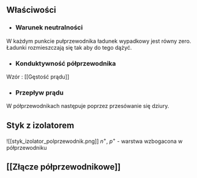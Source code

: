 ## Właściwości
- ### Warunek neutralności
W każdym punkcie pułprzewodnika ładunek wypadkowy jest równy zero. Ładunki rozmieszczają się tak aby do tego dążyć.

- ### Konduktywność półprzewodnika
Wzór : [[Gęstość prądu]]

- ### Przepływ prądu
W półprzewodnikach następuje poprzez przesówanie się dziury.

## Styk z izolatorem
![[styk_izolator_polprzewodnik.png]]
$n^+$, $p^+$ - warstwa wzbogacona w półprzewodniku

## [[Złącze półprzewodnikowe]]